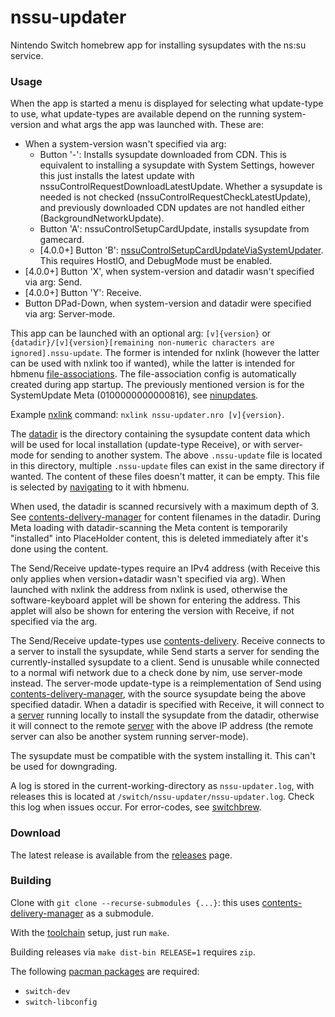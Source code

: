 # nssu-updater
Nintendo Switch homebrew app for installing sysupdates with the ns:su service.

### Usage
When the app is started a menu is displayed for selecting what update-type to use, what update-types are available depend on the running system-version and what args the app was launched with. These are:

* When a system-version wasn't specified via arg:
  * Button '-': Installs sysupdate downloaded from CDN. This is equivalent to installing a sysupdate with System Settings, however this just installs the latest update with nssuControlRequestDownloadLatestUpdate. Whether a sysupdate is needed is not checked (nssuControlRequestCheckLatestUpdate), and previously downloaded CDN updates are not handled either (BackgroundNetworkUpdate).
  * Button 'A': nssuControlSetupCardUpdate, installs sysupdate from gamecard.
  * [4.0.0+] Button 'B': [nssuControlSetupCardUpdateViaSystemUpdater](https://switchbrew.org/wiki/NS_Services#SetupCardUpdateViaSystemUpdater). This requires HostIO, and DebugMode must be enabled.
* [4.0.0+] Button 'X', when system-version and datadir wasn't specified via arg: Send.
* [4.0.0+] Button 'Y': Receive.
* Button DPad-Down, when system-version and datadir were specified via arg: Server-mode.

This app can be launched with an optional arg: `[v]{version}` or `{datadir}/[v]{version}[remaining non-numeric characters are ignored].nssu-update`. The former is intended for nxlink (however the latter can be used with nxlink too if wanted), while the latter is intended for hbmenu [file-associations](https://switchbrew.org/wiki/Homebrew_Menu#File_Associations). The file-association config is automatically created during app startup. The previously mentioned version is for the SystemUpdate Meta (0100000000000816), see [ninupdates](https://yls8.mtheall.com/ninupdates/reports.php).

Example [nxlink](https://switchbrew.org/wiki/Homebrew_Menu) command: `nxlink nssu-updater.nro [v]{version}`.

The [datadir](https://github.com/switchbrew/contents-delivery-manager) is the directory containing the sysupdate content data which will be used for local installation (update-type Receive), or with server-mode for sending to another system. The above `.nssu-update` file is located in this directory, multiple `.nssu-update` files can exist in the same directory if wanted. The content of these files doesn't matter, it can be empty. This file is selected by [navigating](https://switchbrew.org/wiki/Homebrew_Menu) to it with hbmenu.

When used, the datadir is scanned recursively with a maximum depth of 3. See [contents-delivery-manager](https://github.com/switchbrew/contents-delivery-manager) for content filenames in the datadir. During Meta loading with datadir-scanning the Meta content is temporarily "installed" into PlaceHolder content, this is deleted immediately after it's done using the content.

The Send/Receive update-types require an IPv4 address (with Receive this only applies when version+datadir wasn't specified via arg). When launched with nxlink the address from nxlink is used, otherwise the software-keyboard applet will be shown for entering the address. This applet will also be shown for entering the version with Receive, if not specified via the arg.

The Send/Receive update-types use [contents-delivery](https://switchbrew.org/wiki/NIM_services#Contents_Delivery). Receive connects to a server to install the sysupdate, while Send starts a server for sending the currently-installed sysupdate to a client. Send is unusable while connected to a normal wifi network due to a check done by nim, use server-mode instead. The server-mode update-type is a reimplementation of Send using [contents-delivery-manager](https://github.com/switchbrew/contents-delivery-manager), with the source sysupdate being the above specified datadir. When a datadir is specified with Receive, it will connect to a [server](https://github.com/switchbrew/contents-delivery-manager) running locally to install the sysupdate from the datadir, otherwise it will connect to the remote [server](https://github.com/switchbrew/contents-delivery-manager) with the above IP address (the remote server can also be another system running server-mode).

The sysupdate must be compatible with the system installing it. This can't be used for downgrading.

A log is stored in the current-working-directory as `nssu-updater.log`, with releases this is located at `/switch/nssu-updater/nssu-updater.log`. Check this log when issues occur. For error-codes, see [switchbrew](https://switchbrew.org/wiki/Error_codes).

### Download
The latest release is available from the [releases](https://github.com/switchbrew/nssu-updater/releases/latest) page.

### Building
Clone with `git clone --recurse-submodules {...}`: this uses [contents-delivery-manager](https://github.com/switchbrew/contents-delivery-manager) as a submodule.

With the [toolchain](https://switchbrew.org/wiki/Setting_up_Development_Environment) setup, just run `make`.

Building releases via `make dist-bin RELEASE=1` requires `zip`.

The following [pacman packages](https://devkitpro.org/wiki/devkitPro_pacman) are required:
- `switch-dev`
- `switch-libconfig`
